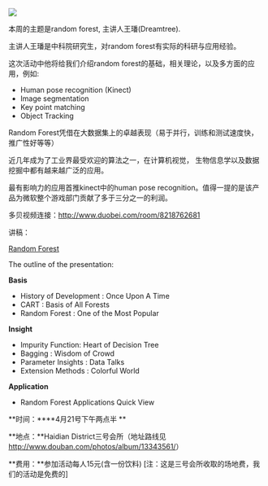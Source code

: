 ![ ](../../UserFiles/Image/activity/darwin.jpg)

本周的主题是random forest, 主讲人王璠(Dreamtree).

  

主讲人王璠是中科院研究生，对random forest有实际的科研与应用经验。

这次活动中他将给我们介绍random forest的基础，相关理论，以及多方面的应用，例如:

  * Human pose recognition (Kinect)
  * Image segmentation
  * Key point matching
  * Object Tracking

  

Random Forest凭借在大数据集上的卓越表现（易于并行，训练和测试速度快，推广性好等等）

近几年成为了工业界最受欢迎的算法之一，在计算机视觉， 生物信息学以及数据挖掘中都有越来越广泛的应用。

最有影响力的应用首推kinect中的human pose recognition。值得一提的是该产品为微软整个游戏部门贡献了多于三分之一的利润。

  

多贝视频连接：<http://www.duobei.com/room/8218762681>

讲稿：

[Random Forest](../download.php?id=431)

  

The outline of the presentation:

  

**Basis**

  * History of Development : Once Upon A Time
  * CART : Basis of All Forests
  * Random Forest : One of the Most Popular

**Insight**

  * Impurity Function: Heart of Decision Tree
  * Bagging : Wisdom of Crowd
  * Parameter Insights : Data Talks
  * Extension Methods : Colorful World

**Application**

  * Random Forest Applications Quick View

**时间：****4月21号下午两点半 **

**地点：**Haidian District三号会所（地址路线见 <http://www.douban.com/photos/album/13343561/>） 

**费用：**参加活动每人15元(含一份饮料) [注：这是三号会所收取的场地费，我们的活动是免费的]


